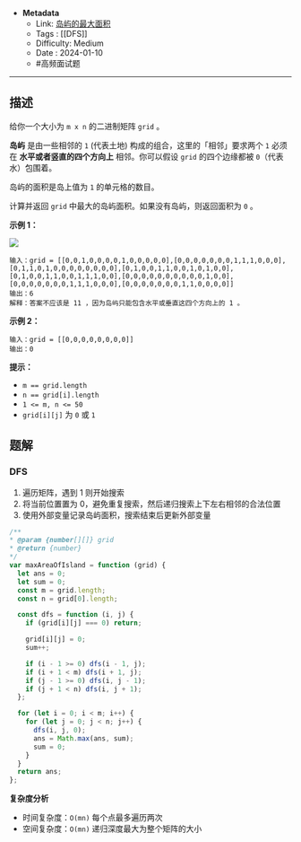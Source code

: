 - **Metadata**
	- Link: [岛屿的最大面积](https://leetcode.cn/problems/max-area-of-island/description/ "https://leetcode.cn/problems/max-area-of-island/description/")
	- Tags : [[DFS]]
	- Difficulty: Medium
	- Date : 2024-01-10
	- #高频面试题
---

## 描述

给你一个大小为 `m x n` 的二进制矩阵 `grid` 。

**岛屿** 是由一些相邻的 `1` (代表土地) 构成的组合，这里的「相邻」要求两个 `1` 必须在 **水平或者竖直的四个方向上** 相邻。你可以假设 `grid` 的四个边缘都被 `0`（代表水）包围着。

岛屿的面积是岛上值为 `1` 的单元格的数目。

计算并返回 `grid` 中最大的岛屿面积。如果没有岛屿，则返回面积为 `0` 。

**示例 1：**

![](https://assets.leetcode.com/uploads/2021/05/01/maxarea1-grid.jpg)

```
输入：grid = [[0,0,1,0,0,0,0,1,0,0,0,0,0],[0,0,0,0,0,0,0,1,1,1,0,0,0],[0,1,1,0,1,0,0,0,0,0,0,0,0],[0,1,0,0,1,1,0,0,1,0,1,0,0],[0,1,0,0,1,1,0,0,1,1,1,0,0],[0,0,0,0,0,0,0,0,0,0,1,0,0],[0,0,0,0,0,0,0,1,1,1,0,0,0],[0,0,0,0,0,0,0,1,1,0,0,0,0]]
输出：6
解释：答案不应该是 11 ，因为岛屿只能包含水平或垂直这四个方向上的 1 。
```

**示例 2：**

```
输入：grid = [[0,0,0,0,0,0,0,0]]
输出：0
```

**提示：**

- `m == grid.length`
- `n == grid[i].length`
- `1 <= m, n <= 50`
- `grid[i][j]` 为 `0` 或 `1`

## 题解

### DFS

1. 遍历矩阵，遇到 1 则开始搜索
2. 将当前位置置为 0，避免重复搜索，然后递归搜索上下左右相邻的合法位置
3. 使用外部变量记录岛屿面积，搜索结束后更新外部变量

```js
/**
* @param {number[][]} grid
* @return {number}
*/
var maxAreaOfIsland = function (grid) {
  let ans = 0;
  let sum = 0;
  const m = grid.length;
  const n = grid[0].length;

  const dfs = function (i, j) {
    if (grid[i][j] === 0) return;

    grid[i][j] = 0;
    sum++;

    if (i - 1 >= 0) dfs(i - 1, j);
    if (i + 1 < m) dfs(i + 1, j);
    if (j - 1 >= 0) dfs(i, j - 1);
    if (j + 1 < n) dfs(i, j + 1);
  };

  for (let i = 0; i < m; i++) {
    for (let j = 0; j < n; j++) {
      dfs(i, j, 0);
      ans = Math.max(ans, sum);
      sum = 0;
    }
  }
  return ans;
};
```

**复杂度分析**

- 时间复杂度：`O(mn)` 每个点最多遍历两次
- 空间复杂度：`O(mn)` 递归深度最大为整个矩阵的大小
